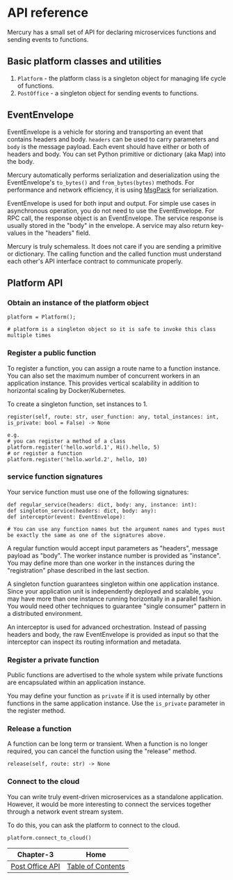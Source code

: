 # API reference

Mercury has a small set of API for declaring microservices functions and sending events to functions.

## Basic platform classes and utilities

1. `Platform` - the platform class is a singleton object for managing life cycle of functions.
2. `PostOffice` - a singleton object for sending events to functions.

## EventEnvelope

EventEnvelope is a vehicle for storing and transporting an event that contains headers and body. `headers` can be used to carry parameters and `body` is the message payload. Each event should have either or both of headers and body. You can set Python primitive or dictionary (aka Map) into the body.

Mercury automatically performs serialization and deserialization using the EventEnvelope's `to_bytes()` and `from_bytes(bytes)` methods. For performance and network efficiency, it is using [MsgPack](https://msgpack.org/) for serialization.

EventEnvelope is used for both input and output. For simple use cases in asynchronous operation, you do not need to use the EventEnvelope. For RPC call, the response object is an EventEnvelope. The service response is usually stored in the "body" in the envelope. A service may also return key-values in the "headers" field.

Mercury is truly schemaless. It does not care if you are sending a primitive or dictionary. The calling function and the called function must understand each other's API interface contract to communicate properly.

## Platform API

### Obtain an instance of the platform object

```
platform = Platform();

# platform is a singleton object so it is safe to invoke this class multiple times
```

### Register a public function

To register a function, you can assign a route name to a function instance. You can also set the maximum number of concurrent workers in an application instance. This provides vertical scalability in addition to horizontal scaling by Docker/Kubernetes.

To create a singleton function, set instances to 1.

```
register(self, route: str, user_function: any, total_instances: int, is_private: bool = False) -> None

e.g.
# you can register a method of a class
platform.register('hello.world.1', Hi().hello, 5)
# or register a function
platform.register('hello.world.2', hello, 10)
```

### service function signatures

Your service function must use one of the following signatures:

```
def regular_service(headers: dict, body: any, instance: int):
def singleton_service(headers: dict, body: any):
def interceptor(event: EventEnvelope):

# You can use any function names but the argument names and types must be exactly the same as one of the signatures above.
```

A regular function would accept input parameters as "headers", message payload as "body". The worker instance number is provided as "instance". You may define more than one worker in the instances during the "registration" phase described in the last section.

A singleton function guarantees singleton within one application instance. Since your application unit is independently deployed and scalable, you may have more than one instance running horizontally in a parallel fashion. You would need other techniques to guarantee "single consumer" pattern in a distributed environment.

An interceptor is used for advanced orchestration. Instead of passing headers and body, the raw EventEnvelope is provided as input so that the interceptor can inspect its routing information and metadata.

### Register a private function

Public functions are advertised to the whole system while private functions are encapsulated within an application instance.

You may define your function as `private` if it is used internally by other functions in the same application instance. Use the `is_private` parameter in the register method.

### Release a function

A function can be long term or transient. When a function is no longer required, you can cancel the function using the "release" method.

```
release(self, route: str) -> None
```

### Connect to the cloud

You can write truly event-driven microservices as a standalone application. However, it would be more interesting to connect the services together through a network event stream system.

To do this, you can ask the platform to connect to the cloud.
```
platform.connect_to_cloud()
```

| Chapter-3                              | Home                                     |
| :-------------------------------------:|:----------------------------------------:|
| [Post Office API](CHAPTER-3.md)        | [Table of Contents](TABLE-OF-CONTENTS.md)|
